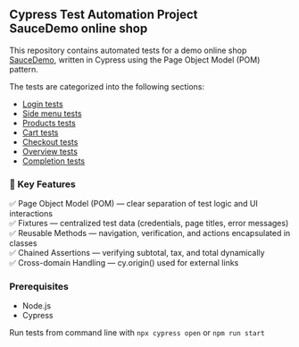 ## Cypress Test Automation Project<br>SauceDemo online shop
This repository contains automated tests for a demo online shop [SauceDemo](https://www.saucedemo.com/), written in Cypress using the Page Object Model (POM) pattern.

The tests are categorized into the following sections:
- [Login tests](test_cases/login_test_cases.md)
- [Side menu tests](test_cases/side_menu_test_cases.md)
- [Products tests](test_cases/products_test_cases.md)
- [Cart tests](test_cases/cart_test_cases.md)
- [Checkout tests](test_cases/checkout_test_cases.md)
- [Overview tests](test_cases/overview_test_cases.md)
- [Completion tests](test_cases/completion_test_cases.md)

### 🔑 Key Features
✅ Page Object Model (POM) — clear separation of test logic and UI interactions  
✅ Fixtures — centralized test data (credentials, page titles, error messages)  
✅ Reusable Methods — navigation, verification, and actions encapsulated in classes  
✅ Chained Assertions — verifying subtotal, tax, and total dynamically  
✅ Cross-domain Handling — cy.origin() used for external links

### Prerequisites
- Node.js
- Cypress

Run tests from command line with `npx cypress open` or `npm run start`
